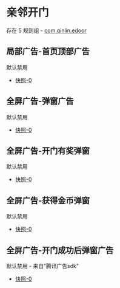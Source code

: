 # 亲邻开门

存在 5 规则组 - [com.qinlin.edoor](/src/apps/com.qinlin.edoor.ts)

## 局部广告-首页顶部广告

默认禁用

- [快照-0](https://i.gkd.li/i/12707733)

## 全屏广告-弹窗广告

默认禁用

- [快照-0](https://i.gkd.li/i/13771774)

## 全屏广告-开门有奖弹窗

默认禁用

- [快照-0](https://i.gkd.li/i/12707736)

## 全屏广告-获得金币弹窗

默认禁用

- [快照-0](https://i.gkd.li/i/12707738)

## 全屏广告-开门成功后弹窗广告

默认禁用 - 来自"腾讯广告sdk"

- [快照-0](https://i.gkd.li/i/13932707)
